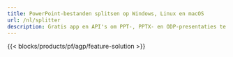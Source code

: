 ```yaml
---
title: PowerPoint-bestanden splitsen op Windows, Linux en macOS
url: /nl/splitter
description: Gratis app en API's om PPT-, PPTX- en ODP-presentaties te splitsen
---
```


{{< blocks/products/pf/agp/feature-solution >}} 